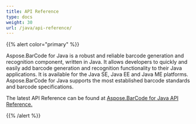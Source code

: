 ```yaml
---
title: API Reference
type: docs
weight: 30
url: /java/api-reference/
---
```


{{% alert color="primary" %}} 

Aspose.BarCode for Java is a robust and reliable barcode generation and recognition component, written in Java. It allows developers to quickly and easily add barcode generation and recognition functionality to their Java applications. It is available for the Java SE, Java EE and Java ME platforms. Aspose.BarCode for Java supports the most established barcode standards and barcode specifications.

The latest API Reference can be found at [Aspose.BarCode for Java API Reference.](https://reference.aspose.com/barcode/java/)

{{% /alert %}}
